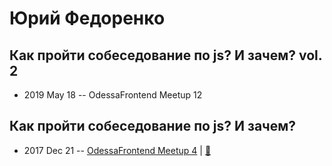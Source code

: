 # Юрий Федоренко

## Как пройти собеседование по js? И зачем? vol. 2
- 2019 May 18 -- OdessaFrontend Meetup 12    
## Как пройти собеседование по js? И зачем?
- 2017 Dec 21 -- [OdessaFrontend Meetup 4](https://youtu.be/uYJyIE3id-M)  | [:notebook:](https://www.slideshare.net/odessafrontend/js-odessafrontend-meetup-4)  
